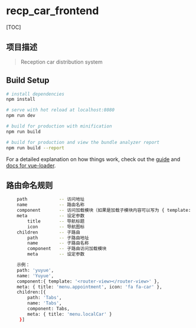 # recp_car_frontend

[TOC]


## 项目描述
> Reception car distribution system

## Build Setup

``` bash
# install dependencies
npm install

# serve with hot reload at localhost:8080
npm run dev

# build for production with minification
npm run build

# build for production and view the bundle analyzer report
npm run build --report
```

For a detailed explanation on how things work, check out the [guide](http://vuejs-templates.github.io/webpack/) and [docs for vue-loader](http://vuejs.github.io/vue-loader).


## 路由命名规则

``` bash
	path            -- 访问地址
    name            -- 路由名称
    component       -- 访问加载模块（如果是加载子模块内容可以写为 { template: '<router-view></router-view>' } )
    meta            -- 设定参数
    	title       -- 导航标题
        icon        -- 导航图标
    children        -- 子路由
    	path        -- 子路由地址
        name        -- 子路由名称
        component   -- 子路由访问加载模块
        meta        -- 设定参数

	示例：
	path: 'yuyue',
    name: 'Yuyue',
    component:{ template: '<router-view></router-view>' },
    meta: { title: 'menu.appointment', icon: 'fa fa-car' },
    children:[{
    	path: 'Tabs',
        name: 'Tabs',
        component: Tabs,
        meta: { title: 'menu.localCar' }
     }]
```

